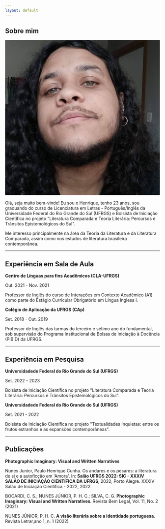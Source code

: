 ```yaml
---
layout: default
---
```


## Sobre mim

<img class="profile-picture" src="FB_IMG_1611674150846.jpg">

Olá, seja muito bem-vinde! Eu sou o Henrique, tenho 23 anos, sou graduando do curso de Licenciatura em Letras - Português/Inglês da Universidade Federal do Rio Grande do Sul (UFRGS) e Bolsista de Iniciação Científica no projeto "Literatura Comparada e Teoria Literária: Percursos e Trânsitos Epistemológicos do Sul".

Me interesso principalmente na área da Teoria da Literatura e da Literatura Comparada, assim como nos estudos de literatura brasileira contemporânea.

---
## Experiência em Sala de Aula
**Centro de Línguas para fins Acadêmicos (CLA-UFRGS)**

Out. 2021 - Nov. 2021

Professor de Inglês do curso de Interações em Contexto Acadêmico (A1) como parte do Estágio Curricular Obrigatório em Língua Inglesa I.

**Colégio de Aplicação da UFRGS (CAp)**

Set. 2018 - Out. 2019

Professor de Inglês das turmas do terceiro e sétimo ano do fundamental, sob supervisão do Programa Institucional de Bolsas de Iniciação à Docência (PIBID) da UFRGS.

---
## Experiência em Pesquisa
**Universidadede Federal do Rio Grande do Sul (UFRGS)**

Set. 2022 - 2023

Bolsista de Iniciação Científica no projeto "Literatura Comparada e Teoria Literária: Percursos e Trânsitos Epistemológicos do Sul".

**Universidadede Federal do Rio Grande do Sul (UFRGS)**

Set. 2021 - 2022

Bolsista de Iniciação Científica no projeto "Textualidades Inquietas: entre os frutos estranhos e as expansões contemporâneas".

---
## Publicações

**Photographic Imaginary: Visual and Written Narratives**

Nunes Junior, Paulo Henrique Cunha. Os andares e os pesares: a literatura de si e a autoficção em 'Amora'. In: **Salão UFRGS 2022: SIC - XXXIV SALÃO DE INICIAÇÃO CIENTÍFICA DA UFRGS**, 2022, Porto Alegre. XXXIV Salão de Iniciação Científica - 2022, 2022.

BOCARDI, C. S.; NUNES JÚNIOR, P. H. C.; SILVA, C. G. **Photographic Imaginary: Visual and Written Narratives**. Revista Bem Legal, Vol. 11, No. 2 (2021)

NUNES JÚNIOR, P. H. C. **A visão literária sobre a identidade portuguesa**. Revista Letrar,ano 1, n. 1 (2022)

